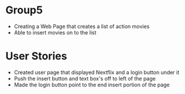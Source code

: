 # Group5
- Creating a Web Page that creates a list of action movies
- Able to insert movies on to the list

# User Stories
- Created user page that displayed Nextflix and a login button under it
- Push the insert button and text box's off to left of the page
- Made the login button point to the end insert portion of the page